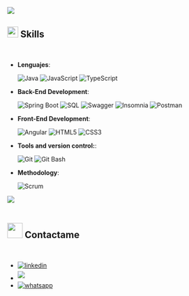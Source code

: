 <img src="https://user-images.githubusercontent.com/73097560/115834477-dbab4500-a447-11eb-908a-139a6edaec5c.gif"><br>

## <img src="https://media2.giphy.com/media/QssGEmpkyEOhBCb7e1/giphy.gif?cid=ecf05e47a0n3gi1bfqntqmob8g9aid1oyj2wr3ds3mg700bl&rid=giphy.gif" width ="25"><b> Skills</b>
<br>

<p align="center">

- **Lenguajes**:
    
    ![Java](https://img.shields.io/badge/Java%20-%23ED8B00.svg?style=for-the-badge&logo=java&logoColor=white)
    ![JavaScript](https://img.shields.io/badge/JavaScript%20-%23F7DF1E.svg?style=for-the-badge&logo=javascript&logoColor=black)
    ![TypeScript](https://img.shields.io/badge/TypeScript%20-%23007ACC.svg?style=for-the-badge&logo=typescript&logoColor=white)
    
- **Back-End Development**:
  
   ![Spring Boot](https://img.shields.io/badge/Spring%20Boot%20-%236DB33F.svg?style=for-the-badge&logo=spring&logoColor=white)
   ![SQL](https://img.shields.io/badge/SQL%20-%2300599C.svg?style=for-the-badge&logo=sqlite&logoColor=white)
   ![Swagger](https://img.shields.io/badge/Swagger-%2385EA2D.svg?style=for-the-badge&logo=swagger&logoColor=black)
   ![Insomnia](https://img.shields.io/badge/Insomnia-%235d00d2.svg?style=for-the-badge&logo=insomnia&logoColor=white)
   ![Postman](https://img.shields.io/badge/Postman-%23FF6C37.svg?style=for-the-badge&logo=postman&logoColor=white)

- **Front-End Development**:
  
   ![Angular](https://img.shields.io/badge/Angular%20-%23DD0031.svg?style=for-the-badge&logo=angular&logoColor=white)
   ![HTML5](https://img.shields.io/badge/HTML5%20-%23E34F26.svg?style=for-the-badge&logo=html5&logoColor=white)
   ![CSS3](https://img.shields.io/badge/CSS%20-%231572B6.svg?style=for-the-badge&logo=css3&logoColor=white)

- **Tools and version control:**:

    ![Git](https://img.shields.io/badge/git-%23F05033.svg?style=for-the-badge&logo=git&logoColor=white)
    ![Git Bash](https://img.shields.io/badge/Git%20Bash-%230D1117.svg?style=for-the-badge&logo=git&logoColor=white)
    
- **Methodology**:

    ![Scrum](https://img.shields.io/badge/Scrum-%234EA94B.svg?style=for-the-badge&logo=scrum&logoColor=white)

<img src="https://user-images.githubusercontent.com/73097560/115834477-dbab4500-a447-11eb-908a-139a6edaec5c.gif"><br>
<br>

## <img src="https://media.giphy.com/media/iY8CRBdQXODJSCERIr/giphy.gif" width="35"><b> Contactame</b>
<br>

<div align='left'>
  <ul>
      <li>
        <a href="https://www.linkedin.com/in/cdelcastillomaussa/" target="_blank">
          <img src="https://img.shields.io/badge/linkedin:  Carlos Del Castillo Maussa-%2300acee.svg?color=405DE6&style=for-the-badge&logo=linkedin&logoColor=white" alt=linkedin style="margin-bottom: 5px;"/>
        </a>
      </li>
      <li>
        <a href="mailto:maussac13@gmail.com" target="_blank">
          <img src="https://img.shields.io/badge/gmail:  Carlos Del Castillo-%23EA4335.svg?style=for-the-badge&logo=gmail&logoColor=white" t=mail style="margin-bottom: 5px;"/>
        </a>
      </li>
      <li>
        <a href="https://wa.me/phone_number" target="_blank">
          <img src="https://img.shields.io/badge/whatsapp:  Carlos-%2325?style=for-the-badge&logo=whatsapp&logoColor=white" alt="whatsapp" style="margin-bottom: 5px;"/>
        </a>
      </li>
  </ul>
</div>
<br>
<!--<img src="https://user-images.githubusercontent.com/73097560/115834477-dbab4500-a447-11eb-908a-139a6edaec5c.gif">-->
<br>
